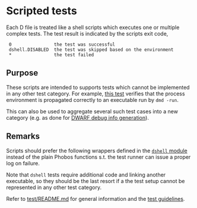 # Scripted tests

Each D file is treated like a shell scripts which executes one or multiple
complex tests. The test result is indicated by the scripts exit code,

```
 0                the test was successful
 dshell.DISABLED  the test was skipped based on the environment
 *                the test failed
```

## Purpose

These scripts are intended to supports tests which cannot be implemented in any
other test category. For example, [this test](sameenv.d) verifies that the
process environment is propagated correctly to an executable run by `dmd -run`.

This can also be used to aggregate several such test cases into a new category
(e.g. as done for [DWARF debug info generation](dwarf.d)).

## Remarks

Scripts should prefer the following wrappers defined in the [`dshell`
module](../tools/dshell_prebuilt/dshell_prebuilt.d) instead of the plain
Phobos functions s.t. the test runner can issue a proper log on failure.

Note that `dshell` tests require additional code and linking another
executable, so they should be the last resort if a the test setup
cannot be represented in any other test category.

Refer to [test/README.md](../README.md) for general information and the
[test guidelines](../README.md#test-coding-practices).
